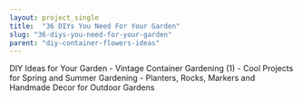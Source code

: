 ```yaml
---
layout: project_single
title:  "36 DIYs You Need For Your Garden"
slug: "36-diys-you-need-for-your-garden"
parent: "diy-container-flowers-ideas"
---
```

DIY Ideas for Your Garden - Vintage Container Gardening (1) - Cool Projects for Spring and Summer Gardening - Planters, Rocks, Markers and Handmade Decor for Outdoor Gardens